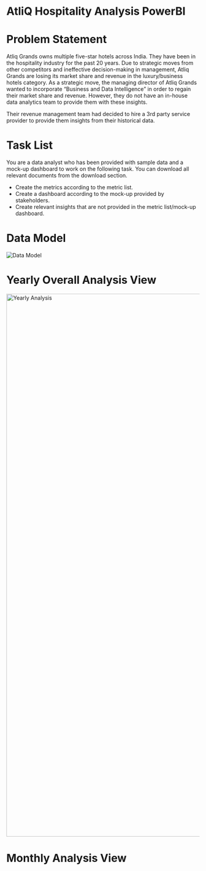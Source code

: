 # AtliQ Hospitality Analysis PowerBI

# Problem Statement

Atliq Grands owns multiple five-star hotels across India. They have been in the hospitality industry for the past 20 years. Due to strategic moves from other competitors and ineffective decision-making in management, Atliq Grands are losing its market share and revenue in the luxury/business hotels category. As a strategic move, the managing director of Atliq Grands wanted to incorporate “Business and Data Intelligence” in order to regain their market share and revenue. However, they do not have an in-house data analytics team to provide them with these insights.

Their revenue management team had decided to hire a 3rd party service provider to provide them insights from their historical data.

# Task List
You are a data analyst who has been provided with sample data and a mock-up dashboard to work on the following task. You can download all relevant documents from the download section.

* Create the metrics according to the metric list.
* Create a dashboard according to the mock-up provided by stakeholders.
* Create relevant insights that are not provided in the metric list/mock-up dashboard.

# Data Model

![Data Model](https://user-images.githubusercontent.com/29759531/200157393-e38ca735-39de-4168-9cfd-e62764a9043c.PNG)

# Yearly Overall Analysis View

<img width="1414" alt="Yearly Analysis" src="https://user-images.githubusercontent.com/29759531/200158424-689694c9-c0e5-4eaf-9da8-d7e7b0a6f980.png">

# Monthly Analysis View

